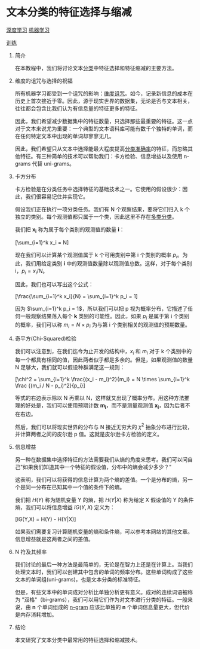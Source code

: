 # 文本分类的特征选择与缩减

[深度学习](https://www.baeldung.com/cs/category/ai/deep-learning) [机器学习](https://www.baeldung.com/cs/category/ai/ml)

[训练](https://www.baeldung.com/cs/tag/training)

1. 简介

    在本教程中，我们将讨论文本[分类](https://www.baeldung.com/cs/ml-classification-vs-clustering#classification)中特征选择和特征缩减的主要方法。

2. 维度的诅咒与选择的祝福

    所有机器学习都受到一个诅咒的影响：[维度诅咒](https://www.baeldung.com/cs/correlation-classification-algorithms#the-curse-of-dimensionality)。如今，记录新信息的成本在历史上首次接近于零。因此，源于现实世界的数据集，无论是否与文本相关，往往都会包含比我们认为有信息量的特征更多的特征。

    因此，我们希望减少数据集中的特征数量，只选择那些最重要的特征。这一点对于文本来说尤为重要：一个典型的文本语料库可能有数千个独特的单词，而在任何特定文本中出现的单词却寥寥无几。

    因此，我们希望只从文本中选择能最大程度提高[分类准确率](https://www.baeldung.com/cs/ml-loss-accuracy#accuracy)的特征，而忽略其他特征。有三种简单的技术可以帮助我们：卡方检验、信息增益以及使用 n-grams 代替 uni-grams。

3. 卡方分布

    卡方检验是在分类任务中选择特征的基础技术之一。它使用的假设很少：因此，我们很容易记住并实现它。

    假设我们正在执行一项分类任务。我们有 N 个观察结果，要将它们归入 k 个独立的类别。每个观测值都只属于一个类，因此这里不存在[多类分类](https://www.baeldung.com/cs/multi-class-f1-score)。

    我们把 $\boldsymbol{x_i}$ 称为属于每个类别的观测值的数量 $\boldsymbol{i}$：

    \[\sum_{i=1}^k x_i = N\]

    现在我们可以计算某个观测值属于 k 个可用类别中第 i 个类别的概率 $p_i$。为此，我们用给定类别 $\boldsymbol{i}$ 中的观测值数量除以观测值总数。这样，对于每个类别 i，$p_i = x_i / N$。

    因此，我们也可以写出这个公式：

    \[\frac{\sum_{i=1}^k x_i}{N} = \sum_{i=1}^k p_i = 1\]

    因为 $\sum_{i=1}^k p_i = 1$，所以我们可以把 p 视为概率分布，它描述了任何一般观察结果落入每个 $\boldsymbol{k}$ 类别的可能性。因此，如果 $p_i$ 是属于第 i 个类别的概率，我们可以称 $m_i = N \times p_i$ 为与第 i 个类别相关的观测值的预期数量。

4. 奇平方(Chi-Squared)检验

    我们可以注意到，在我们迄今为止开发的结构中，$x_i$ 和 $m_i$ 对于 k 个类别中的每一个都具有相同的值，因此两者似乎都是多余的。但是，如果观测值的数量 N 足够大，我们就可以假设种群满足这一规则：

    \[\chi^2 = \sum_{i=1}^k \frac{(x_i - m_i)^2}{m_i} = N \times \sum_{i=1}^k \frac {(m_i / N - p_i)^2}{p_i}\]

    等式的右边表示除以 N 再乘以 N，这样就又出现了概率分布。用这种方法推理的好处是，我们可以使用预期计数 $\boldsymbol{m_i}$，而不是测量观测值 $\boldsymbol{x_i}$，因为后者不在右边。

    然后，我们可以将现实世界的分布与 N 接近无穷大的 $\chi^2$ 抽象分布进行比较，并计算两者之间的皮尔逊 p 值。这就是皮尔逊卡方检验的定义。

5. 信息增益

    另一种在数据集中选择特征的方法需要我们从熵的角度来思考。我们可以问自己"如果我们知道其中一个特征的假设值，分布中的熵会减少多少？"

    这表明，我们可以将获得的信息计算为两个熵的差值。一个是分布的熵，另一个是同一分布在已知其中一个值的条件下的熵。

    我们把 $H(Y)$ 称为随机变量 Y 的熵，把 $H(Y|X)$ 称为给定 X 假设值的 Y 的条件熵，我们可以将信息增益 $IG(Y,X)$ 定义为：

    \[IG(Y,X) = H(Y) - H(Y|X)\]

    如果我们需要复习计算随机变量的熵和条件熵，可以参考本网站的其他文章。信息增益就是这两者之间的差值。

6. N 符及其频率

    我们讨论的最后一种方法是最简单的，无论是在智力上还是在计算上。当我们处理文本时，我们可以创建其中包含的单词的频率分布。这些单词构成了这些文本的单词组(uni-grams)，也是文本分类的标准特征。

    但是，有些文本中的单词成对分析比单独分析更有意义。成对的连续词语被称为 "双格"（bi-grams），我们可以用它们作为对文本进行分类的特征。一般来说，由 $\boldsymbol{n}$ 个单词组成的 [n-gram](https://www.baeldung.com/cs/text-sequence-to-vector#1-bag-of-n-grams) 应该比单独的 $\boldsymbol{n}$ 个单词信息量更大，但代价是内存消耗增加。

7. 结论

    本文研究了文本分类中最常用的特征选择和缩减技术。
